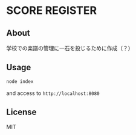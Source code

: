 # SCORE REGISTER

## About

学校での楽譜の管理に一石を投じるために作成（？）

## Usage

```sh
node index
```

and access to `http://localhost:8080`

## License

MIT
